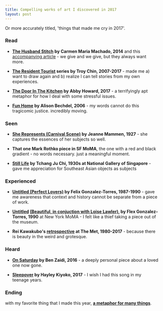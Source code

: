 ```yaml
---
title: Compelling works of art I discovered in 2017
layout: post
---
```


Or more accurately titled, 'things that made me cry in 2017'.

### Read

* __[The Husband Stitch](https://granta.com/the-husband-stitch/) by Carmen Maria Machado, 2014__ and this [accompanying article](https://electricliterature.com/what-i-dont-tell-my-students-about-the-husband-stitch-690899157394) - we give and we give, but they always want more.

* __[The Resident Tourist](https://www.drearyweary.com/tourist/) series by Troy Chin, 2007-2017__ - made me a) want to draw again and b) realize I can tell stories from my own experiences.

* __[The Door In The Kitchen](http://www.terror-town.com/stories/4) by Abby Howard, 2017__ - a terrifyingly apt metaphor for how I deal with some stressful issues.

* __[Fun Home](https://www.goodreads.com/book/show/26135825-fun-home) by Alison Bechdel, 2006__ - my words cannot do this tragicomic justice. incredibly moving.

### Seen

* __[She Represents (Carnival Scene)](https://theartstack.com/artist/jeanne-mammen/she-represents-1927) by Jeanne Mammen, 1927__ - she captures the essences of her subjects so well.

* __That one Mark Rothko piece in SF MoMA__, the one with a red and black gradient - no words necessary. just a meaningful moment.

* __[Still Life](/assets/images/learnings/still-life.jpg) by Tchang Ju Chi, 1930s at National Gallery of Singapore__ - gave me appreciation for Southeast Asian objects as subjects


### Experienced

* __[Untitled (Perfect Lovers)](http://www.theartstory.org/artist-gonzalez-torres-felix-artworks.htm) by Felix Gonzalez-Torres, 1987-1990__ - gave me awareness that context and history cannot be separate from a piece of work.

* __[Untitled](/assets/images/learnings/beautiful1.jpg) [(Beautiful, in conjuction with Loise Lawler)](/assets/images/learnings/beautiful2.jpg), by Flex Gonzalez-Torres, 1990__ at New York MoMA - I felt like a thief taking a piece out of the museum.

* __Rei Kawakubo's [retrospective](https://www.metmuseum.org/exhibitions/listings/2017/rei-kawakubo) at The Met, 1980-2017__ - because there is beauty in the weird and grotesque.


### Heard

* __[On Saturday](https://www.youtube.com/watch?v=9OryngHKUjY) by Ben Zaidi, 2016__ - a deeply personal piece about a loved one now gone.

* __[Sleepover](https://www.youtube.com/watch?v=W6jxPFtIAnw) by Hayley Kiyoko, 2017__ - I wish I had this song in my teenage years.

### Ending
with my favorite thing that I made this year, __[a metaphor for many things](/assets/images/art/metaphor.jpg)__.


